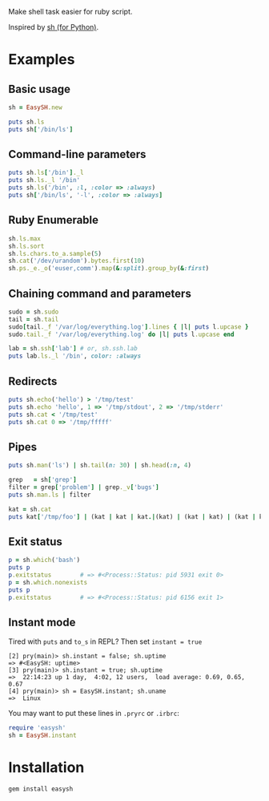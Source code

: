 Make shell task easier for ruby script.

Inspired by [sh (for Python)](http://amoffat.github.com/sh/index.html).

Examples
========

Basic usage
-----------

```ruby
sh = EasySH.new

puts sh.ls
puts sh['/bin/ls']
```

Command-line parameters
-----------------------

```ruby
puts sh.ls['/bin']._l
puts sh.ls._l '/bin'
puts sh.ls('/bin', :l, :color => :always)
puts sh['/bin/ls', '-l', :color => :always]
```

Ruby Enumerable
---------------

```ruby
sh.ls.max
sh.ls.sort
sh.ls.chars.to_a.sample(5)
sh.cat('/dev/urandom').bytes.first(10)
sh.ps._e._o('euser,comm').map(&:split).group_by(&:first)
```

Chaining command and parameters
-------------------------------

```ruby
sudo = sh.sudo
tail = sh.tail
sudo[tail._f '/var/log/everything.log'].lines { |l| puts l.upcase }
sudo.tail._f '/var/log/everything.log' do |l| puts l.upcase end

lab = sh.ssh['lab'] # or, sh.ssh.lab
puts lab.ls._l '/bin', color: :always
```

Redirects
---------

```ruby
puts sh.echo('hello') > '/tmp/test'
puts sh.echo 'hello', 1 => '/tmp/stdout', 2 => '/tmp/stderr'
puts sh.cat < '/tmp/test'
puts sh.cat 0 => '/tmp/fffff'
```

Pipes
-----

```ruby
puts sh.man('ls') | sh.tail(n: 30) | sh.head(:n, 4)

grep   = sh['grep']
filter = grep['problem'] | grep._v['bugs']
puts sh.man.ls | filter

kat = sh.cat
puts kat['/tmp/foo'] | (kat | kat | kat.|(kat) | (kat | kat) | (kat | kat))
```

Exit status
-----------
```ruby
p = sh.which('bash')
puts p
p.exitstatus        # => #<Process::Status: pid 5931 exit 0>
p = sh.which.nonexists
puts p
p.exitstatus        # => #<Process::Status: pid 6156 exit 1>
```


Instant mode
------------
Tired with `puts` and `to_s` in REPL? Then set `instant = true`

```
[2] pry(main)> sh.instant = false; sh.uptime
=> #<EasySH: uptime>
[3] pry(main)> sh.instant = true; sh.uptime
=>  22:14:23 up 1 day,  4:02, 12 users,  load average: 0.69, 0.65, 0.67
[4] pry(main)> sh = EasySH.instant; sh.uname
=>  Linux
```

You may want to put these lines in `.pryrc` or `.irbrc`:

```ruby
require 'easysh'
sh = EasySH.instant
```

Installation
============

```bash
gem install easysh
```


